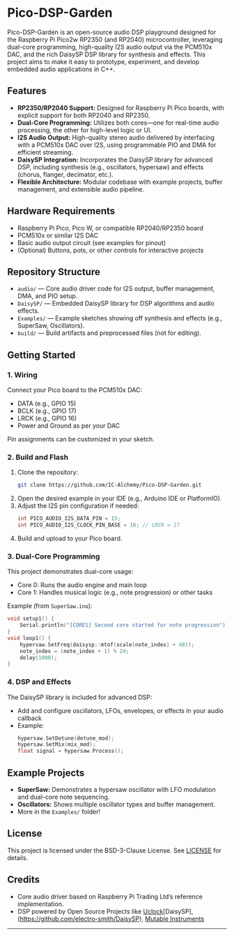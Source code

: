 

# Pico-DSP-Garden

Pico-DSP-Garden is an open-source audio DSP playground designed for the Raspberry Pi Pico2w RP2350 (and RP2040) microcontroller, leveraging dual-core programming, high-quality I2S audio output via the PCM510x DAC, and the rich DaisySP DSP library for synthesis and effects. This project aims to make it easy to prototype, experiment, and develop embedded audio applications in C++.

## Features

- **RP2350/RP2040 Support:** Designed for Raspberry Pi Pico boards, with explicit support for both RP2040 and RP2350.
- **Dual-Core Programming:** Utilizes both cores—one for real-time audio processing, the other for high-level logic or UI.
- **I2S Audio Output:** High-quality stereo audio delivered by interfacing with a PCM510x DAC over I2S, using programmable PIO and DMA for efficient streaming.
- **DaisySP Integration:** Incorporates the DaisySP library for advanced DSP, including synthesis (e.g., oscillators, hypersaw) and effects (chorus, flanger, decimator, etc.).
- **Flexible Architecture:** Modular codebase with example projects, buffer management, and extensible audio pipeline.

## Hardware Requirements

- Raspberry Pi Pico, Pico W, or compatible RP2040/RP2350 board
- PCM510x or similar I2S DAC
- Basic audio output circuit (see examples for pinout)
- (Optional) Buttons, pots, or other controls for interactive projects

## Repository Structure

- `audio/` — Core audio driver code for I2S output, buffer management, DMA, and PIO setup.
- `DaisySP/` — Embedded DaisySP library for DSP algorithms and audio effects.
- `Examples/` — Example sketches showing off synthesis and effects (e.g., SuperSaw, Oscillators).
- `build/` — Build artifacts and preprocessed files (not for editing).

## Getting Started

### 1. Wiring

Connect your Pico board to the PCM510x DAC:

- DATA (e.g., GPIO 15)
- BCLK (e.g., GPIO 17)
- LRCK (e.g., GPIO 16)
- Power and Ground as per your DAC

Pin assignments can be customized in your sketch.

### 2. Build and Flash

1. Clone the repository:
   ```sh
   git clone https://github.com/IC-Alchemy/Pico-DSP-Garden.git
   ```
2. Open the desired example in your IDE (e.g., Arduino IDE or PlatformIO).
3. Adjust the I2S pin configuration if needed:
   ```cpp
   int PICO_AUDIO_I2S_DATA_PIN = 15;
   int PICO_AUDIO_I2S_CLOCK_PIN_BASE = 16; // LRCK = 17
   ```
4. Build and upload to your Pico board.

### 3. Dual-Core Programming

This project demonstrates dual-core usage:

- Core 0: Runs the audio engine and main loop
- Core 1: Handles musical logic (e.g., note progression) or other tasks

Example (from `SuperSaw.ino`):
```cpp
void setup1() {
    Serial.println("[CORE1] Second core started for note progression");
}
void loop1() {
    hypersaw.SetFreq(daisysp::mtof(scale[note_index] + 48));
    note_index = (note_index + 1) % 24;
    delay(1000);
}
```

### 4. DSP and Effects

The DaisySP library is included for advanced DSP:
- Add and configure oscillators, LFOs, envelopes, or effects in your audio callback
- Example:
  ```cpp
  hypersaw.SetDetune(detune_mod);
  hypersaw.SetMix(mix_mod);
  float signal = hypersaw.Process();
  ```

## Example Projects

- **SuperSaw:** Demonstrates a hypersaw oscillator with LFO modulation and dual-core note sequencing.
- **Oscillators:** Shows multiple oscillator types and buffer management.
- More in the `Examples/` folder!

## License

This project is licensed under the BSD-3-Clause License. See [LICENSE](LICENSE) for details.

## Credits

- Core audio driver based on Raspberry Pi Trading Ltd’s reference implementation.
- DSP powered by Open Source Projects like [Uclock](https://github.com/midilab/uClock)[DaisySP], (https://github.com/electro-smith/DaisySP),  [Mutable Instruments](https://github.com/pichenettes/eurorack) 
---

